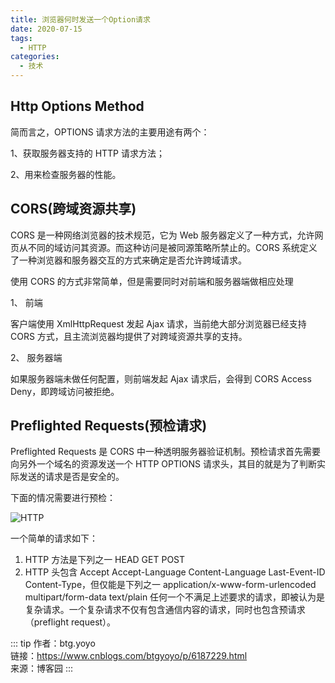 ```yaml
---
title: 浏览器何时发送一个Option请求
date: 2020-07-15
tags:
  - HTTP
categories:
  - 技术
---
```


## Http Options Method

简而言之，OPTIONS 请求方法的主要用途有两个：

1、获取服务器支持的 HTTP 请求方法；

2、用来检查服务器的性能。

## CORS(跨域资源共享)

CORS 是一种网络浏览器的技术规范，它为 Web 服务器定义了一种方式，允许网页从不同的域访问其资源。而这种访问是被同源策略所禁止的。CORS 系统定义了一种浏览器和服务器交互的方式来确定是否允许跨域请求。

使用 CORS 的方式非常简单，但是需要同时对前端和服务器端做相应处理

1、 前端

客户端使用 XmlHttpRequest 发起 Ajax 请求，当前绝大部分浏览器已经支持 CORS 方式，且主流浏览器均提供了对跨域资源共享的支持。

2、 服务器端

如果服务器端未做任何配置，则前端发起 Ajax 请求后，会得到 CORS Access Deny，即跨域访问被拒绝。

## Preflighted Requests(预检请求)

Preflighted Requests 是 CORS 中一种透明服务器验证机制。预检请求首先需要向另外一个域名的资源发送一个 HTTP OPTIONS 请求头，其目的就是为了判断实际发送的请求是否是安全的。

下面的情况需要进行预检：

![HTTP](https://vkceyugu.cdn.bspapp.com/VKCEYUGU-aliyun-umybkfmeehmg0383ca/7212e3c0-4856-11eb-b680-7980c8a877b8.png)

一个简单的请求如下：

1. HTTP 方法是下列之一
   HEAD
   GET
   POST
2. HTTP 头包含
   Accept
   Accept-Language
   Content-Language
   Last-Event-ID
   Content-Type，但仅能是下列之一
   application/x-www-form-urlencoded
   multipart/form-data
   text/plain
   任何一个不满足上述要求的请求，即被认为是复杂请求。一个复杂请求不仅有包含通信内容的请求，同时也包含预请求（preflight request）。

::: tip
作者：btg.yoyo <br>
链接：https://www.cnblogs.com/btgyoyo/p/6187229.html <br>
来源：博客园
:::
